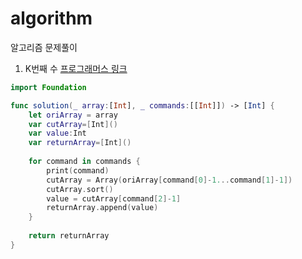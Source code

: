 # algorithm
알고리즘 문제풀이
<br>

1. K번째 수
[프로그래머스 링크](https://programmers.co.kr/learn/courses/30/lessons/42748?language=swift)
```swift
import Foundation

func solution(_ array:[Int], _ commands:[[Int]]) -> [Int] {
    let oriArray = array
    var cutArray=[Int]()
    var value:Int
    var returnArray=[Int]()
    
    for command in commands {
        print(command)
        cutArray = Array(oriArray[command[0]-1...command[1]-1])
        cutArray.sort()
        value = cutArray[command[2]-1]
        returnArray.append(value)
    }
    
    return returnArray
}
```

